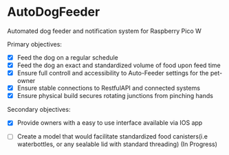 # AutoDogFeeder
Automated dog feeder and notification system for Raspberry Pico W

Primary objectives: 
- [x] Feed the dog on a regular schedule
- [x] Feed the dog an exact and standardized volume of food upon feed time
- [x] Ensure full controll and accessibility to Auto-Feeder settings for the pet-owner
- [x] Ensure stable connections to RestfulAPI and connected systems
- [x] Ensure physical build secures rotating junctions from pinching hands

Secondary objectives:
- [x] Provide owners with a easy to use interface available via IOS app
- [ ] Create a model that would facilitate standardized food canisters(i.e waterbottles, or any sealable lid with standard threading) (In Progress)



